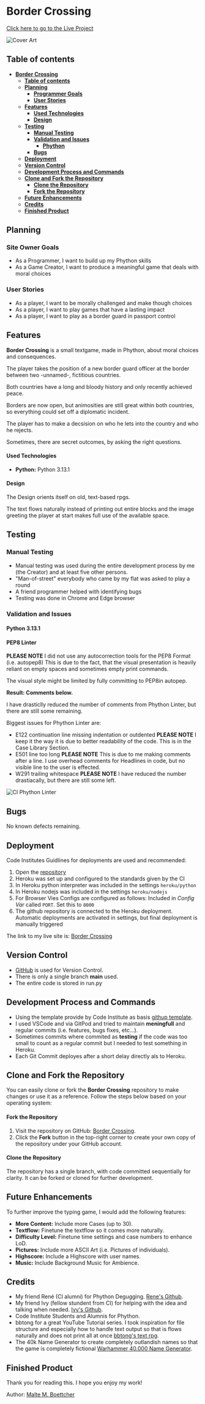 # **Border Crossing**

[Click here to go to the Live Project](https://bordercrossing-840fd789a5e7.herokuapp.com/)

![Cover Art](/assets/images/cover.webp)




## **Table of contents**

- [**Border Crossing**](#border-crossing)
  - [**Table of contents**](#table-of-contents)
  - [**Planning**](#planning)
    - [**Programmer Goals**](#programmer-goals)
    - [**User Stories**](#user-stories)
  - [**Features**](#features)
    - [**Used Technologies**](#used-technologies)
    - [**Design**](#design)
  - [**Testing**](#testing)
    - [**Manual Testing**](#manual-testing)
    - [**Validation and Issues**](#validation-and-issues)
      - [**Phython**](#phython)
    - [**Bugs**](#bugs)
  - [**Deployment**](#deployment)
  - [**Version Control**](#version-control)
  - [**Development Process and Commands**](#development-process-and-commands)
  - [**Clone and Fork the Repository**](#clone-and-fork-the-repository)
    - [**Clone the Repository**](#clone-the-repository)
    - [**Fork the Repository**](#fork-the-repository)
  - [**Future Enhancements**](#future-enhancements)
  - [**Credits**](#credits)
  - [**Finished Product**](#finished-product)

## **Planning**

### **Site Owner Goals**

- As a Programmer, I want to build up my Phython skills
- As a Game Creator, I want to produce a meaningful game that deals with moral choices 

### **User Stories**

- As a player, I want to be morally challenged and make though choices
- As a player, I want to play games that have a lasting impact
- As a player, I want to play as a border guard in passport control 

## **Features**

**Border Crossing** is a small textgame, made in Phython, about moral choices and consequences. 

The player takes the position of a new border guard officer at the border between two -unnamed-, fictitious countries. 

Both countries have a long and bloody history and only recently achieved peace.

Borders are now open, but animosities are still great within both countries, so everything could set off a diplomatic incident. 

The player has to make a decsision on who he lets into the country and who he rejects. 

Sometimes, there are secret outcomes, by asking the right questions. 

#### **Used Technologies**

- **Python:** Python 3.13.1

#### Design

The Design orients itself on old, text-based rpgs. 

The text flows naturally instead of printing out entire blocks and the image greeting the player at start makes full use of the available space.

## Testing

### Manual Testing
- Manual testing was used during the entire development process by me (the Creator) and at least five other persons. 
- "Man-of-street" everybody who came by my flat was asked to play a round 
- A friend programmer helped with identifying bugs
- Testing was done in Chrome and Edge browser

### Validation and Issues

#### Python 3.13.1

#### PEP8 Linter

**PLEASE NOTE** I did not use any autocorrection tools for the PEP8 Format (i.e. autopep8)
This is due to the fact, that the visual presentation is heavily reliant on empty spaces and sometimes empty print commands. 

The visual style might be limited by fully committing to PEP8in autopep.

**Result: Comments below.**

I have drasticlly reduced the number of comments from Phython Linter, but there are still some remaining. 

Biggest issues for Phython Linter are:
- E122 continuation line missing indentation or outdented **PLEASE NOTE** I keep it the way it is due to better readability of the code. This is in the Case Library Section.
- E501 line too long **PLEASE NOTE** This is due to me making comments after a line. I use overhead comments for Headlines in code, but no visible line to the user is effected. 
- W291 trailing whitespace **PLEASE NOTE** I have reduced the number drastiacally, but there are still some left. 

![CI Phython Linter](/assets/images/pythonlinter.webp)

## Bugs

No known defects remaining.

## **Deployment**

Code Institutes Guidlines for deployments are used and recommended:

1. Open the [repository](https://github.com/askavian/border) 
2. Heroku was set up and configured to the standards given by the CI
3. In Heroku python interpreter was included in the settings `heroku/python`
4. In Heroku nodejs was included in the settings `heroku/nodejs`
5. For Browser Vies Configs are configured as follows: Included in _Config Var_ called `PORT`. Set this to `8000` 
5. The github repository is connected to the Heroku deployment. Automatic deployments are activated in settings, but final deployment is manually triggered

The link to my live site is: [Border Crossing](https://bordercrossing-840fd789a5e7.herokuapp.com/)

## Version Control
* [GitHub](https://github.com/) is used for Version Control.
* There is only a single branch **main** used.
* The entire code is stored in run.py

## Development Process and Commands

- Using the template provide by Code Institute as basis [githup template](https://github.com/Code-Institute-Org/python-essentials-template).  
- I used VSCode and via GitPod and tried to maintain **meningfull** and regular commits (i.e. features, bugs fixes, etc...). 
- Sometimes commits where commited as **testing** if the code was too small to count as a regular commit but I needed to test something in Heroku.
- Each Git Commit deployes after a short delay directly als to Heroku.

## Clone and Fork the Repository

You can easily clone or fork the **Border Crossing** repository to make changes or use it as a reference. Follow the steps below based on your operating system:

#### **Fork the Repository**

1. Visit the repository on GitHub: [Border Crossing](https://github.com/askavian/border).  
2. Click the **Fork** button in the top-right corner to create your own copy of the repository under your GitHub account.

#### **Clone the Repository**

The repository has a single branch, with code committed sequentially for clarity. It can be forked or cloned for further development.

## Future Enhancements

To further improve the typing game, I would add the following features:

- **More Content:** Include more Cases (up to 30).
- **Textflow:** Finetune the textflow so it comes more naturally.
- **Difficulty Level:** Finetune time settings and case numbers to enhance LoD.
- **Pictures:** Include more ASCII Art (i.e. Pictures of individuals).
- **Highscore:** Include a Highscore with user names.
- **Music:** Include Background Music for Ambience. 

## Credits

- My friend René (CI alumni) for Phython Degugging. [Rene's Github](https://github.com/renebaumann3000).
- My friend Ivy (fellow stundent from CI) for helping with the idea and talking when needed. [Ivy's Github](https://github.com/Ivrigy).
- Code Institute Students and Alumnis for Phython. 
- bbtong for a great YouTube Tutorial series. I took inspiration for file structure and especially how to handle text output so that is flows naturally and does not print all at once [bbtong's text rpg](https://github.com/bbtong/python-text-rpg/blob/master/exampleTextRPG.py).
- The 40k Name Generator to create completely outlandish names so that the game is completely fictional [Warhammer 40.000 Name Generator](https://www.realmofplastic.com/warhammer-40k-blog/imperial-citizens-40k-character-name-generator).

## Finished Product

Thank you for reading this. I hope you enjoy my work!

Author: [Malte M. Boettcher](https://github.com/askavian/)












